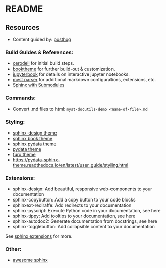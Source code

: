 # README

## Resources

- Content guided by: [posthog](https://posthog.com/handbook/)

### Build Guides & References:

- [cerodell](https://cerodell.github.io/sphinx-quickstart-guide/build/html/books.html) for initial build steps. 
- [booktheme](https://sphinx-book-theme.readthedocs.io/en/stable/) for further build-out & customization.
- [jupyterbook](https://jupyterbook.org/en/stable/intro.html) for details on interactive jupyter notebooks.
- [myst parser](https://myst-parser.readthedocs.io/en/latest/) for additional markdown configurations, extensions, etc.
- [Sphinx with Submodules](https://sphinx-with-submodules.readthedocs.io/en/latest/)

### Commands:

- Convert .md files to html: `myst-docutils-demo <name-of-file>.md`

### Styling:

- [sphinx-design theme](https://sphinx-design.readthedocs.io/en/latest/)
- [sphinx book theme](https://sphinx-design.readthedocs.io/en/sbt-theme/)
- [sphinx pydata theme](https://sphinx-design.readthedocs.io/en/pydata-theme/)
- [pydata theme](https://pydata-sphinx-theme.readthedocs.io/en/latest/user_guide/styling.html)
- [furo theme](https://pradyunsg.me/furo/quickstart/)
- https://pydata-sphinx-theme.readthedocs.io/en/latest/user_guide/styling.html

### Extensions:

- sphinx-design: Add beautiful, responsive web-components to your documentation
- sphinx-copybutton: Add a copy button to your code blocks
- sphinxext-rediraffe: Add redirects to your documentation
- sphinx-pyscript: Execute Python code in your documentation, see here
- sphinx-tippy: Add tooltips to your documentation, see here
- sphinx-autodoc2: Generate documentation from docstrings, see here
- sphinx-togglebutton: Add collapsible content to your documentation

See [sphinx extensions](https://sphinx-extensions.readthedocs.io/en/latest/) for more.

### Other: 

- [awesome sphinx](https://awesomesphinx.useblocks.com/)
